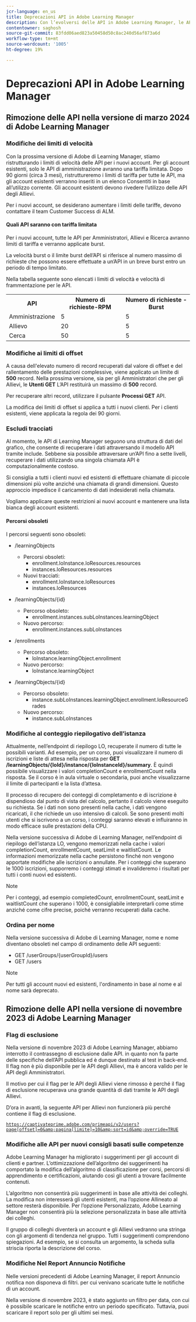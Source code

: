 ```yaml
---
jcr-language: en_us
title: Deprecazioni API in Adobe Learning Manager
description: Con l’evolversi delle API in Adobe Learning Manager, le API vengono periodicamente riorganizzate o aggiornate. Quando le API si evolvono, le API precedenti sono obsolete e alla fine rimosse. Questa pagina contiene le informazioni necessarie per eseguire la migrazione da versioni API obsolete a versioni API più recenti e stabili.
contentowner: saghosh
source-git-commit: 83fdd06aed823a50458d50c8ac240d56af873a6d
workflow-type: tm+mt
source-wordcount: '1005'
ht-degree: 19%

---
```



# Deprecazioni API in Adobe Learning Manager

## Rimozione delle API nella versione di marzo 2024 di Adobe Learning Manager

### Modifiche dei limiti di velocità

Con la prossima versione di Adobe di Learning Manager, stiamo ristrutturando i limiti di velocità delle API per i nuovi account. Per gli account esistenti, solo le API di amministrazione avranno una tariffa limitata. Dopo 90 giorni (circa 3 mesi), ristruttureremo i limiti di tariffa per tutte le API, ma gli account esistenti verranno inseriti in un elenco Consentiti in base all’utilizzo corrente. Gli account esistenti devono rivedere l’utilizzo delle API degli Allievi.

Per i nuovi account, se desiderano aumentare i limiti delle tariffe, devono contattare il team Customer Success di ALM.

#### Quali API saranno con tariffa limitata

Per i nuovi account, tutte le API per Amministratori, Allievi e Ricerca avranno limiti di tariffa e verranno applicate burst.

La velocità burst o il limite burst dell’API si riferisce al numero massimo di richieste che possono essere effettuate a un’API in un breve burst entro un periodo di tempo limitato.

Nella tabella seguente sono elencati i limiti di velocità e velocità di frammentazione per le API.

<table>
    <tr>
        <th>API</th>
        <th>Numero di richieste-RPM</th>
        <th>Numero di richieste - Burst</th>
    </tr>
    <tr>
        <td>Amministrazione</td>
        <td>5</td>
        <td>5</td>
    </tr>
    <tr>
        <td>Allievo</td>
        <td>20</td>
        <td>5</td>
    </tr>
    <tr>
        <td>Cerca</td>
        <td>50</td>
        <td>5</td>
    </tr>
</table>

### Modifiche ai limiti di offset

A causa dell&#39;elevato numero di record recuperati dal valore di offset e del rallentamento delle prestazioni complessive, viene applicato un limite di **500** record. Nella prossima versione, sia per gli Amministratori che per gli Allievi, le **Utenti GET** L’API restituirà un massimo di **500** record.

Per recuperare altri record, utilizzare il pulsante **Processi GET** API.

La modifica dei limiti di offset si applica a tutti i nuovi clienti. Per i clienti esistenti, viene applicata la regola dei 90 giorni.

### Escludi tracciati

Al momento, le API di Learning Manager seguono una struttura di dati del grafico, che consente di recuperare i dati attraversando il modello API tramite include. Sebbene sia possibile attraversare un’API fino a sette livelli, recuperare i dati utilizzando una singola chiamata API è computazionalmente costoso.

Si consiglia a tutti i clienti nuovi ed esistenti di effettuare chiamate di piccole dimensioni più volte anziché una chiamata di grandi dimensioni. Questo approccio impedisce il caricamento di dati indesiderati nella chiamata.

Vogliamo applicare queste restrizioni ai nuovi account e mantenere una lista bianca degli account esistenti.

#### Percorsi obsoleti

I percorsi seguenti sono obsoleti:

* /learningObjects
   * Percorsi obsoleti:
      * enrollment.loInstance.loResources.resources
      * instances.loResources.resources
   * Nuovi tracciati:
      * enrollment.loInstance.loResources
      * instances.loResources

* /learningObjects/{id}
   * Percorso obsoleto:
      * enrollment.instances.subLoInstances.learningObject
   * Nuovo percorso:
      * enrollment.instances.subLoInstances

* /enrollments
   * Percorso obsoleto:
      * loInstance.learningObject.enrollment
   * Nuovo percorso:
      * loInstance.learningObject

* /learningObjects/{id}
   * Percorso obsoleto:
      * instance.subLoInstances.learningObject.enrollment.loResourceGrades
   * Nuovo percorso:
      * instance.subLoInstances

### Modifiche al conteggio riepilogativo dell’istanza

Attualmente, nell’endpoint di riepilogo LO, recuperate il numero di tutte le possibili varianti. Ad esempio, per un corso, puoi visualizzare il numero di iscrizioni e liste di attesa nella risposta per **GET /learningObjects/{loId}/instance/{loInstanceId}/summary**. È quindi possibile visualizzare i valori completionCount e enrollmentCount nella risposta. Se il corso è in aula virtuale o secondaria, puoi anche visualizzarne il limite di partecipanti e la lista d’attesa.

Il processo di recupero dei conteggi di completamento e di iscrizione è dispendioso dal punto di vista del calcolo, pertanto il calcolo viene eseguito su richiesta. Se i dati non sono presenti nella cache, i dati vengono ricaricati, il che richiede un uso intensivo di calcoli. Se sono presenti molti utenti che si iscrivono a un corso, i conteggi saranno elevati e influiranno in modo efficace sulle prestazioni della CPU.

Nella versione successiva di Adobe di Learning Manager, nell’endpoint di riepilogo dell’istanza LO, vengono memorizzati nella cache i valori completionCount, enrollmentCount, seatLimit e waitlistCount. Le informazioni memorizzate nella cache persistono finché non vengono apportate modifiche alle iscrizioni o annullate. Per i conteggi che superano le 1000 iscrizioni, supporremo i conteggi stimati e invalideremo i risultati per tutti i conti nuovi ed esistenti.

>[!NOTE]
>
>Per i conteggi, ad esempio completedCount, enrollmentCount, seatLimit e waitlistCount che superano i 1000, è consigliabile interpretarli come stime anziché come cifre precise, poiché verranno recuperati dalla cache.

### Ordina per nome

Nella versione successiva di Adobe di Learning Manager, nome e nome diventano obsoleti nel campo di ordinamento delle API seguenti:

* GET /userGroups/{userGroupId}/users
* GET /users

>[!NOTE]
>
>Per tutti gli account nuovi ed esistenti, l&#39;ordinamento in base al nome e al nome sarà deprecato.


## Rimozione delle API nella versione di novembre 2023 di Adobe Learning Manager

### Flag di esclusione

Nella versione di novembre 2023 di Adobe Learning Manager, abbiamo interrotto il contrassegno di esclusione dalle API. in quanto non fa parte delle specifiche dell’API pubblica ed è dunque destinato al test in back-end. Il flag non è più disponibile per le API degli Allievi, ma è ancora valido per le API degli Amministratori.

Il motivo per cui il flag per le API degli Allievi viene rimosso è perché il flag di esclusione recuperava una grande quantità di dati tramite le API degli Allievi.

D’ora in avanti, la seguente API per Allievi non funzionerà più perché contiene il flag di esclusione.

<code>https://captivateprime.adobe.com/primeapi/v2/users?page[offset]=0&amp;pagina[limite]=10&amp;sort=id&amp;override=TRUE</code>

### Modifiche alle API per nuovi consigli basati sulle competenze

Adobe Learning Manager ha migliorato i suggerimenti per gli account di clienti e partner. L’ottimizzazione dell’algoritmo dei suggerimenti ha comportato la modifica dell’algoritmo di classificazione per corsi, percorsi di apprendimento e certificazioni, aiutando così gli utenti a trovare facilmente contenuti.

L’algoritmo non consentirà più suggerimenti in base alle attività dei colleghi. La modifica non interesserà gli utenti esistenti, ma l’opzione Allineato al settore resterà disponibile. Per l’opzione Personalizzato, Adobe Learning Manager non consentirà più la selezione personalizzata in base alle attività dei colleghi.

Il gruppo di colleghi diventerà un account e gli Allievi vedranno una stringa con gli argomenti di tendenza nel gruppo. Tutti i suggerimenti comprendono spiegazioni. Ad esempio, se si consulta un argomento, la scheda sulla striscia riporta la descrizione del corso.

### Modifiche Nel Report Annuncio Notifiche

Nelle versioni precedenti di Adobe Learning Manager, il report Annuncio notifica non disponeva di filtri. per cui venivano scaricate tutte le notifiche di un account.

Nella versione di novembre 2023, è stato aggiunto un filtro per data, con cui è possibile scaricare le notifiche entro un periodo specificato.  Tuttavia, puoi scaricare il report solo per gli ultimi sei mesi.